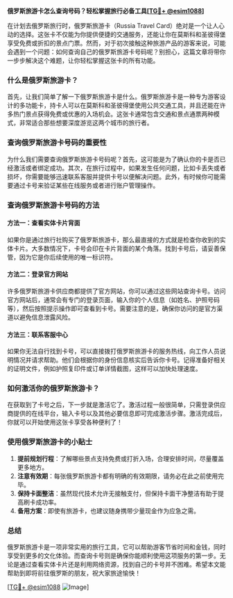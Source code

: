 **俄罗斯旅游卡怎么查询号码？轻松掌握旅行必备工具[[TG💪+ @esim1088](https://t.me/s/esim1088)]**

在计划去俄罗斯旅行时，俄罗斯旅游卡（Russia Travel Card）绝对是一个让人心动的选择。这张卡不仅能为你提供便捷的交通服务，还能让你在莫斯科和圣彼得堡享受免费或折扣的景点门票。然而，对于初次接触这种旅游产品的游客来说，可能会遇到一个问题：如何查询自己的俄罗斯旅游卡号码呢？别担心，这篇文章将带你一步步解决这个难题，让你轻松掌握这张卡的所有功能。

### 什么是俄罗斯旅游卡？

首先，让我们简单了解一下俄罗斯旅游卡是什么。俄罗斯旅游卡是一种专为游客设计的多功能卡，持卡人可以在莫斯科和圣彼得堡使用公共交通工具，并且还能在许多热门景点获得免费或优惠的入场机会。这张卡通常包含交通和景点通票两种模式，非常适合那些想要深度游览这两个城市的旅行者。

### 查询俄罗斯旅游卡号码的重要性

为什么我们需要查询俄罗斯旅游卡号码呢？首先，这可能是为了确认你的卡是否已经激活或者绑定成功。其次，在旅行过程中，如果发生任何问题，比如卡丢失或者损坏，你需要能够迅速联系客服并提供卡号以便解决问题。此外，有时候你可能需要通过卡号来验证某些在线服务或者进行账户管理操作。

### 查询俄罗斯旅游卡号码的方法

#### 方法一：查看实体卡片背面

如果你是通过旅行社购买了俄罗斯旅游卡，那么最直接的方式就是检查你收到的实体卡片。大多数情况下，卡号会印在卡片背面的某个角落。找到卡号后，请妥善保管，因为它是你后续使用的唯一标识符。

#### 方法二：登录官方网站

许多俄罗斯旅游卡供应商都提供了官方网站，你可以通过这些网站查询卡号。访问官方网站后，通常会有专门的登录页面，输入你的个人信息（如姓名、护照号码等），然后按照提示操作即可查看到卡号。需要注意的是，确保你访问的是官方渠道以避免信息泄露风险。

#### 方法三：联系客服中心

如果你无法自行找到卡号，可以直接拨打俄罗斯旅游卡的服务热线，向工作人员说明情况并请求帮助。他们会根据你的身份信息核实后告诉你卡号。记得准备好相关的证明文件，例如护照复印件或订单详情截图，这样可以加快处理速度。

### 如何激活你的俄罗斯旅游卡？

在获取到了卡号之后，下一步就是激活它了。激活过程一般很简单，只需登录供应商提供的在线平台，输入卡号以及其他必要信息即可完成激活步骤。激活完成后，你就可以开始使用这张卡享受各种便利了！

### 使用俄罗斯旅游卡的小贴士

1. **提前规划行程**：了解哪些景点支持免费或打折入场，合理安排时间，尽量覆盖更多地方。
2. **注意有效期**：每张俄罗斯旅游卡都有明确的有效期限，请务必在此之前使用完毕。
3. **保持卡面整洁**：虽然现代技术允许无接触支付，但保持卡面干净整洁有助于提高刷卡成功率。
4. **备用方案**：即使有旅游卡，也建议随身携带少量现金作为应急之需。

### 总结

俄罗斯旅游卡是一项非常实用的旅行工具，它可以帮助游客节省时间和金钱，同时享受到更多的文化体验。而查询卡号则是确保你能顺利使用这项服务的第一步。无论是通过查看实体卡片还是利用网络资源，找到自己的卡号并不困难。希望本文能帮助到即将前往俄罗斯的朋友，祝大家旅途愉快！

[[TG💪+ @esim1088](https://t.me/s/esim1088) ![Image](https://i.postimg.cc/4NQfJmqS/Snipaste-2025-05-13-00-14-12.png)]